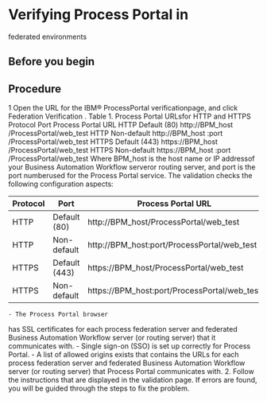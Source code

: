 # Verifying Process Portal in
federated environments

## Before you begin

## Procedure

1 Open the URL for the IBM® ProcessPortal verificationpage, and click Federation Verification . Table 1. Process Portal URLsfor HTTP and HTTPS Protocol Port Process Portal URL HTTP Default (80) http://BPM\_host /ProcessPortal/web\_test HTTP Non-default http://BPM\_host :port /ProcessPortal/web\_test HTTPS Default (443) https://BPM\_host /ProcessPortal/web\_test HTTPS Non-default https://BPM\_host :port /ProcessPortal/web\_test Where BPM\_host is the host name or IP addressof your Business Automation Workflow serveror routing server, and port is the port numberused for the Process Portal service. The validation checks the following configuration aspects:

| Protocol    | Port          | Process Portal URL                           |
|-------------|---------------|----------------------------------------------|
| HTTP        | Default (80)  | http://BPM\_host/ProcessPortal/web\_test       |
| HTTP        | Non-default   | http://BPM\_host:port/ProcessPortal/web\_test  |
| HTTPS       | Default (443) | https://BPM\_host/ProcessPortal/web\_test      |
| HTTPS       | Non-default   | https://BPM\_host:port/ProcessPortal/web\_test |

    - The Process Portal browser
has SSL certificates for each process federation server and federated Business Automation Workflow server
(or routing server) that it communicates with.
    - Single sign-on (SSO) is set up correctly for Process Portal.
    - A list of allowed origins exists that contains the URLs for each
process federation server and federated Business Automation Workflow server
(or routing server) that Process Portal communicates
with.
2. Follow the instructions that are displayed in the validation
page. If errors are found, you will be guided through the
steps to fix the problem.